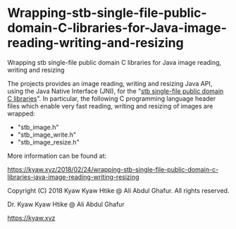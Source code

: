 # Wrapping-stb-single-file-public-domain-C-libraries-for-Java-image-reading-writing-and-resizing
Wrapping stb single-file public domain C libraries for Java image reading, writing and resizing

The projects provides an image reading, writing and resizing Java API, using the Java Native Interface (JNI), for the "<a href="https://github.com/nothings/stb" target="_blank">stb single-file public domain C libraries</a>". In particular, the following C programming language header files which enable very fast reading, writing and resizing of images are wrapped:

- "stb_image.h"
- "stb_image_write.h"
- "stb_image_resize.h"

More information can be found at:

https://kyaw.xyz/2018/02/24/wrapping-stb-single-file-public-domain-c-libraries-java-image-reading-writing-resizing

Copyright (C) 2018 Kyaw Kyaw Htike @ Ali Abdul Ghafur. All rights reserved.

Dr. Kyaw Kyaw Htike @ Ali Abdul Ghafur

https://kyaw.xyz
